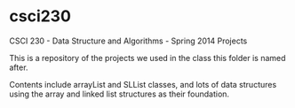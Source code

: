 csci230
=======

CSCI 230 - Data Structure and Algorithms - Spring 2014 Projects

This is a repository of the projects we used in the class this folder is named after.

Contents include arrayList and SLList classes, and lots of data structures using the array and linked list structures as their foundation.

